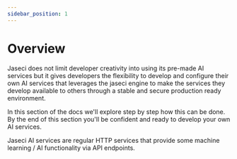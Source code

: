 ```yaml
---
sidebar_position: 1
---
```


# Overview

Jaseci does not limit developer creativity into using its pre-made AI services but it gives developers the flexibility to develop and configure their own AI services that leverages the jaseci engine to make the services they develop available to others through a stable and secure production ready environment.

In this section of the docs we'll explore step by step how this can be done. By the end of this section you'll be confident and ready to develop your own AI services.

Jaseci AI services are regular HTTP services that provide some machine learning / AI functionality via API endpoints.

